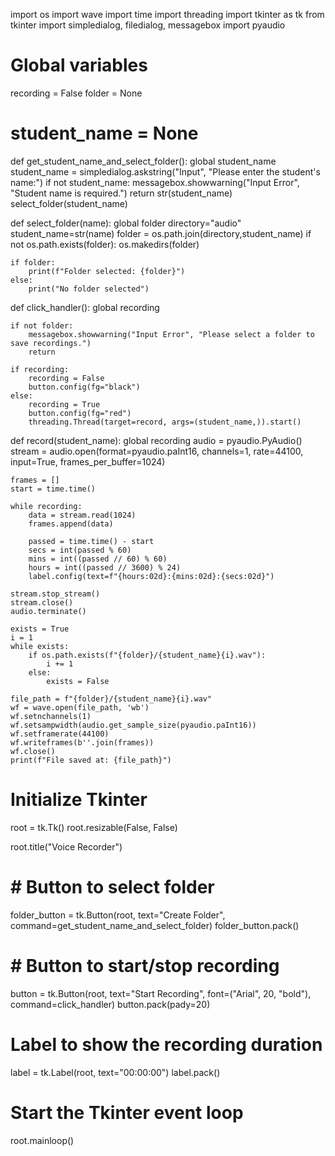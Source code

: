 
import os
import wave
import time
import threading
import tkinter as tk
from tkinter import simpledialog, filedialog, messagebox
import pyaudio

# Global variables
recording = False
folder = None
# student_name = None
def get_student_name_and_select_folder():
    global student_name
    student_name = simpledialog.askstring("Input", "Please enter the student's name:")
    if not student_name:
        messagebox.showwarning("Input Error", "Student name is required.")
        return
    str(student_name)
    select_folder(student_name)

        
        
def select_folder(name):
    global folder
    directory="audio"
    student_name=str(name)
    folder = os.path.join(directory,student_name)
    if not os.path.exists(folder):
        os.makedirs(folder)
        
    if folder:
        print(f"Folder selected: {folder}")
    else:
        print("No folder selected")

def click_handler():
    global recording

    if not folder:
        messagebox.showwarning("Input Error", "Please select a folder to save recordings.")
        return
    
    if recording:
        recording = False
        button.config(fg="black")
    else:
        recording = True
        button.config(fg="red")
        threading.Thread(target=record, args=(student_name,)).start()

def record(student_name):
    global recording
    audio = pyaudio.PyAudio()
    stream = audio.open(format=pyaudio.paInt16, channels=1, rate=44100, input=True, frames_per_buffer=1024)
    
    frames = []
    start = time.time()
    
    while recording:
        data = stream.read(1024)
        frames.append(data)
        
        passed = time.time() - start
        secs = int(passed % 60)
        mins = int((passed // 60) % 60)
        hours = int((passed // 3600) % 24)
        label.config(text=f"{hours:02d}:{mins:02d}:{secs:02d}")
    
    stream.stop_stream()
    stream.close()
    audio.terminate()
    
    exists = True
    i = 1
    while exists:
        if os.path.exists(f"{folder}/{student_name}{i}.wav"):
            i += 1
        else:
            exists = False
            
    file_path = f"{folder}/{student_name}{i}.wav"
    wf = wave.open(file_path, 'wb')
    wf.setnchannels(1)
    wf.setsampwidth(audio.get_sample_size(pyaudio.paInt16))
    wf.setframerate(44100)
    wf.writeframes(b''.join(frames))
    wf.close()
    print(f"File saved at: {file_path}")

# Initialize Tkinter
root = tk.Tk()
root.resizable(False, False)

root.title("Voice Recorder")

# # Button to select folder
folder_button = tk.Button(root, text="Create Folder", command=get_student_name_and_select_folder)
folder_button.pack()

# # Button to start/stop recording
button = tk.Button(root, text="Start Recording", font=("Arial", 20, "bold"), command=click_handler)
button.pack(pady=20)

# Label to show the recording duration
label = tk.Label(root, text="00:00:00")
label.pack()

# Start the Tkinter event loop
root.mainloop()









